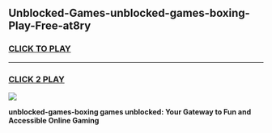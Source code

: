 
## Unblocked-Games-unblocked-games-boxing-Play-Free-at8ry
<h3>
<a href="https://premium76.site?title=unblocked-games-boxing&ref=21A">CLICK TO PLAY</a></h3>
<hr>

<h3>
<a href="https://premium76.site?title=unblocked-games-boxing&ref=21A">CLICK 2 PLAY</a>
  
</h3>

<a href="https://premium76.site?title=unblocked-games-boxing&ref=21A"><img src="https://clearcache.store/games.png"></a>


**unblocked-games-boxing games unblocked: Your Gateway to Fun and Accessible Online Gaming**
